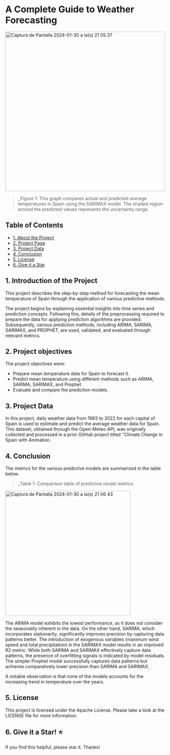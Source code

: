 # A Complete Guide to Weather Forecasting
<img width="500" alt="Captura de Pantalla 2024-01-30 a la(s) 21 05 37" src="https://github.com/Cintia-Perez-Battistessa/A-Complete-Guide-to-Weather-Forecasting/assets/129741210/7337f85a-807f-4909-96c9-880cfbc7925c">

>_Figure  1: This graph compares actual and predicted average temperatures in Spain using the SARIMAX model. The shaded region around the predicted values represents the uncertainty range.

<a name="top"></a>
## Table of Contents
* [1. About the Project](#A)
* [2. Project Page](#B)
* [3. Project Data](#C)
* [4. Conclusion](#D)
* [5. License](#E)
* [6. Give it a Star](#F)


<a name="A"></a>
## 1. Introduction of the Project

This project describes the step-by-step method for forecasting the mean temperature of Spain through the application of various predictive methods.

The project begins by explaining essential insights into time series and prediction concepts. Following this, details of the preprocessing required to prepare the data for applying prediction algorithms are provided. Subsequently, various prediction methods, including ARIMA, SARIMA, SARIMAX, and PROPHET, are used, validated, and evaluated through relevant metrics.

<a name="B"></a>
## 2. Project objectives

The project objectives were:

- Prepare mean temperature data for Spain to forecast it.
- Predict mean temperature using different methods such as ARIMA, SARIMA, SARIMAX, and Prophet
- Evaluate and compare the prediction models.

<a name="C"></a>
## 3. Project Data

In this project, daily weather data from 1963 to 2022 for each capital of Spain is used to estimate and predict the average weather data for Spain. This dataset, obtained through the Open-Meteo API, was originally collected and processed in a prior GitHub project titled "Climate Change in Spain with Animation.

<a name="D"></a>
## 4. Conclusion

The metrics for the various predictive models are summarized in the table below.

>_Table  1: Comparison table of predictive model metrics.

<img width="392" alt="Captura de Pantalla 2024-01-30 a la(s) 21 06 43" src="https://github.com/Cintia-Perez-Battistessa/A-Complete-Guide-to-Weather-Forecasting/assets/129741210/ead066e0-e941-47ce-b27f-6b8c9f339b69">

The ARIMA model exhibits the lowest performance, as it does not consider the seasonality inherent in the data. On the other hand, SARIMA, which incorporates stationarity, significantly improves precision by capturing data patterns better. The introduction of exogenous variables (maximum wind speed and total precipitation) in the SARIMAX model results in an improved R2 metric. While both SARIMA and SARIMAX effectively capture data patterns, the presence of overfitting signals is indicated by model residuals. The simpler Prophet model successfully captures data patterns but achieves comparatively lower precision than SARIMA and SARIMAX.

A notable observation is that none of the models accounts for the increasing trend in temperature over the years.

<a name="E"></a>
## 5. License 
This project is licensed under the Apache License. Please take a look at the LICENSE file for more information.

<a name="F"></a>
## 6. Give it a Star! ⭐ 
If you find this helpful, please star it. Thanks!
